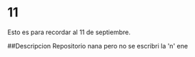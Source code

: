 # 11
Esto es para recordar al 11 de septiembre.

##Descripcion
Repositorio nana pero no se escribri la 'n' ene
